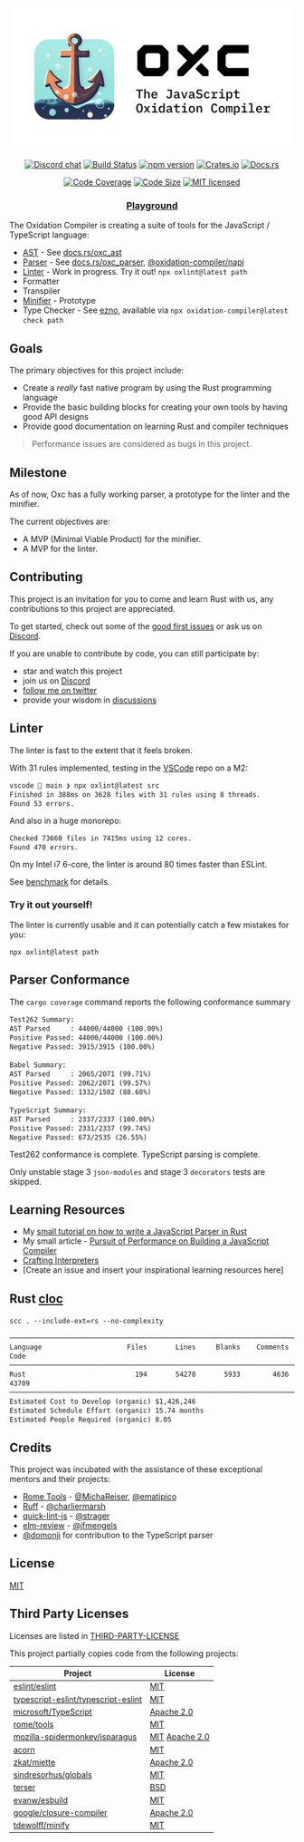 <p align="center">
  <picture>
    <source media="(prefers-color-scheme: dark)" srcset="https://raw.githubusercontent.com/Boshen/oxc-assets/main/preview-dark-transparent.png" width="700">
    <img alt="OXC Logo" src="https://raw.githubusercontent.com/Boshen/oxc-assets/main/preview-white.png" width="700">
  </picture>
</p>

<div align="center">

[![Discord chat][discord-badge]][discord-url]
[![Build Status][ci-badge]][ci-url]
[![npm version][npm-badge]][npm-url]
[![Crates.io][crates-badge]][crates-url]
[![Docs.rs][docs-badge]][docs-url]

[![Code Coverage][code-coverage-badge]][code-coverage-url]
[![Code Size][code-size-badge]][code-size-url]
[![MIT licensed][mit-badge]][mit-url]

### [Playground](https://boshen.github.io/oxc/playground)
</div>

[discord-badge]: https://img.shields.io/discord/1079625926024900739?logo=discord&label=discord&color=brightgreen
[discord-url]: https://discord.gg/9uXCAwqQZW
[mit-badge]: https://img.shields.io/badge/license-MIT-blue.svg?color=brightgreen
[mit-url]: LICENSE
[ci-badge]: https://github.com/Boshen/oxc/actions/workflows/ci.yml/badge.svg?event=push&branch=main
[ci-url]: https://github.com/Boshen/oxc/actions/workflows/ci.yml?query=event%3Apush+branch%3Amain
[npm-badge]: https://img.shields.io/npm/v/oxlint/latest?color=brightgreen
[npm-url]: https://www.npmjs.com/package/oxlint/v/latest
[crates-badge]: https://img.shields.io/crates/v/oxc_parser.svg
[crates-url]: https://crates.io/crates/oxc_parser
[docs-badge]: https://docs.rs/oxc_parser/badge.svg
[docs-url]: https://docs.rs/oxc_parser
[code-size-badge]: https://img.shields.io/github/languages/code-size/Boshen/oxc
[code-size-url]: https://github.com/Boshen/oxc
[code-coverage-badge]: https://codecov.io/gh/Boshen/oxc/branch/main/graph/badge.svg
[code-coverage-url]: https://codecov.io/gh/Boshen/oxc

The Oxidation Compiler is creating a suite of tools for the JavaScript / TypeScript language:

* [AST](./crates/oxc_ast) - See [docs.rs/oxc_ast][docs-ast]
* [Parser](./crates/oxc_parser) - See [docs.rs/oxc_parser][docs-parser], [@oxidation-compiler/napi][npm-napi]
* [Linter](./crates/oxc_linter) - Work in progress. Try it out! `npx oxlint@latest path`
* Formatter
* Transpiler
* [Minifier](./crates/oxc_minifier) - Prototype
* Type Checker - See [ezno](https://github.com/kaleidawave/ezno), available via `npx oxidation-compiler@latest check path`

[docs-ast]: https://docs.rs/oxc_ast
[docs-parser]: https://docs.rs/oxc_parser
[npm-napi]: https://www.npmjs.com/package/@oxidation-compiler/napi

## Goals

The primary objectives for this project include:

* Create a *really* fast native program by using the Rust programming language
* Provide the basic building blocks for creating your own tools by having good API designs
* Provide good documentation on learning Rust and compiler techniques

> Performance issues are considered as bugs in this project.

## Milestone

As of now, Oxc has a fully working parser, a prototype for the linter and the minifier.

The current objectives are:

* A MVP (Minimal Viable Product) for the minifier.
* A MVP for the linter.

## Contributing

This project is an invitation for you to come and learn Rust with us,
any contributions to this project are appreciated.

To get started, check out some of the [good first issues](https://github.com/Boshen/oxc/contribute) or ask us on [Discord][discord-url].

If you are unable to contribute by code, you can still participate by:

* star and watch this project
* join us on [Discord](https://discord.gg/9uXCAwqQZW)
* [follow me on twitter](https://twitter.com/boshen_c)
* provide your wisdom in [discussions](https://github.com/Boshen/oxc/discussions)

## Linter

The linter is fast to the extent that it feels broken.

With 31 rules implemented, testing in the [VSCode](https://github.com/microsoft/vscode) repo on a M2:

```
vscode  main ❯ npx oxlint@latest src
Finished in 388ms on 3628 files with 31 rules using 8 threads.
Found 53 errors.
```

And also in a huge monorepo:

```
Checked 73660 files in 7415ms using 12 cores.
Found 470 errors.
```

On my Intel i7 6-core, the linter is around 80 times faster than ESLint.

See [benchmark](./benchmark/) for details.

### Try it out yourself!

The linter is currently usable and it can potentially catch a few mistakes for you:

```
npx oxlint@latest path
```

## Parser Conformance

The `cargo coverage` command reports the following conformance summary

```
Test262 Summary:
AST Parsed     : 44000/44000 (100.00%)
Positive Passed: 44000/44000 (100.00%)
Negative Passed: 3915/3915 (100.00%)

Babel Summary:
AST Parsed     : 2065/2071 (99.71%)
Positive Passed: 2062/2071 (99.57%)
Negative Passed: 1332/1502 (88.68%)

TypeScript Summary:
AST Parsed     : 2337/2337 (100.00%)
Positive Passed: 2331/2337 (99.74%)
Negative Passed: 673/2535 (26.55%)
```

Test262 conformance is complete. TypeScript parsing is complete.

Only unstable stage 3 `json-modules` and stage 3 `decorators` tests are skipped.

## Learning Resources

* My [small tutorial on how to write a JavaScript Parser in Rust](https://boshen.github.io/javascript-parser-in-rust/)
* My small article - [Pursuit of Performance on Building a JavaScript Compiler](https://rustmagazine.org/issue-3/javascript-compiler/)
* [Crafting Interpreters](https://craftinginterpreters.com)
* [Create an issue and insert your inspirational learning resources here]

## Rust [cloc](https://github.com/boyter/scc)

`scc . --include-ext=rs --no-complexity`

```
───────────────────────────────────────────────────────────────────────────────
Language                     Files       Lines     Blanks    Comments      Code
───────────────────────────────────────────────────────────────────────────────
Rust                           194       54278       5933        4636     43709
───────────────────────────────────────────────────────────────────────────────
Estimated Cost to Develop (organic) $1,426,246
Estimated Schedule Effort (organic) 15.74 months
Estimated People Required (organic) 8.05
```

## Credits

This project was incubated with the assistance of these exceptional mentors and their projects:

* [Rome Tools](https://rome.tools) - [@MichaReiser](https://github.com/MichaReiser), [@ematipico](https://github.com/ematipico)
* [Ruff](https://beta.ruff.rs) - [@charliermarsh](https://github.com/charliermarsh)
* [quick-lint-js](https://quick-lint-js.com) - [@strager](https://github.com/strager)
* [elm-review](https://package.elm-lang.org/packages/jfmengels/elm-review/latest) - [@jfmengels](https://github.com/jfmengels)
* [@domonji](https://github.com/domonji) for contribution to the TypeScript parser

## License

[MIT](./LICENSE)

## Third Party Licenses

Licenses are listed in [THIRD-PARTY-LICENSE](./THIRD-PARTY-LICENSE)

This project partially copies code from the following projects:

| Project       | License       |
| ------------- | ------------- |
| [eslint/eslint](https://github.com/eslint/eslint) | [MIT](https://github.com/eslint/eslint/blob/main/LICENSE)  |
| [typescript-eslint/typescript-eslint](https://github.com/typescript-eslint/typescript-eslint) | [MIT](https://github.com/typescript-eslint/typescript-eslint/blob/main/LICENSE)  |
| [microsoft/TypeScript](https://github.com/microsoft/TypeScript) | [Apache 2.0](https://github.com/microsoft/TypeScript/blob/main/LICENSE.txt)  |
| [rome/tools](https://github.com/rome/tools) | [MIT](https://github.com/rome/tools/blob/main/LICENSE)  |
| [mozilla-spidermonkey/jsparagus](https://github.com/mozilla-spidermonkey/jsparagus) | [MIT](https://github.com/mozilla-spidermonkey/jsparagus/blob/master/LICENSE-MIT) [Apache 2.0](https://github.com/mozilla-spidermonkey/jsparagus/blob/master/LICENSE-APACHE-2.0)  |
| [acorn](https://github.com/acornjs/acorn) | [MIT](https://github.com/acornjs/acorn/blob/master/acorn/LICENSE) |
| [zkat/miette](https://github.com/zkat/miette) | [Apache 2.0](https://github.com/zkat/miette/blob/main/LICENSE) |
| [sindresorhus/globals](https://github.com/sindresorhus/globals) | [MIT](https://github.com/sindresorhus/globals/blob/main/license) |
| [terser](https://github.com/terser/terser) | [BSD](https://github.com/terser/terser/blob/master/LICENSE) |
| [evanw/esbuild](https://github.com/evanw/esbuild) | [MIT](https://github.com/evanw/esbuild/blob/main/LICENSE.md) |
| [google/closure-compiler](https://github.com/google/closure-compiler) | [Apache 2.0](https://github.com/google/closure-compiler#closure-compiler-license) |
| [tdewolff/minify](https://github.com/tdewolff/minify) | [MIT](https://github.com/tdewolff/minify/blob/master/LICENSE) |
